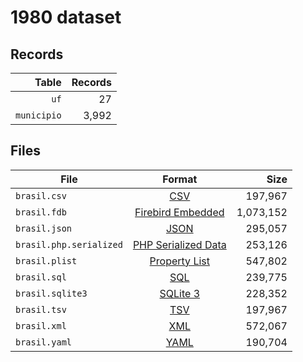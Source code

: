 # 1980 dataset

## Records

|       Table | Records |
| -----------:| -------:|
|        `uf` |      27 |
| `municipio` |   3,992 |

## Files

| File                    | Format                                                                                          |      Size |
| ----------------------- |:-----------------------------------------------------------------------------------------------:| ---------:|
| `brasil.csv`            | [CSV](https://en.wikipedia.org/wiki/Comma-separated_values)                                     |   197,967 |
| `brasil.fdb`            | [Firebird Embedded](https://en.wikipedia.org/wiki/Embedded_database#Firebird_Embedded)          | 1,073,152 |
| `brasil.json`           | [JSON](https://en.wikipedia.org/wiki/JSON)                                                      |   295,057 |
| `brasil.php.serialized` | [PHP Serialized Data](https://en.wikipedia.org/wiki/Serialization#Programming_language_support) |   253,126 |
| `brasil.plist`          | [Property List](https://en.wikipedia.org/wiki/Property_list)                                    |   547,802 |
| `brasil.sql`            | [SQL](https://en.wikipedia.org/wiki/SQL)                                                        |   239,775 |
| `brasil.sqlite3`        | [SQLite 3](https://en.wikipedia.org/wiki/SQLite)                                                |   228,352 |
| `brasil.tsv`            | [TSV](https://en.wikipedia.org/wiki/Tab-separated_values)                                       |   197,967 |
| `brasil.xml`            | [XML](https://en.wikipedia.org/wiki/XML)                                                        |   572,067 |
| `brasil.yaml`           | [YAML](https://en.wikipedia.org/wiki/YAML)                                                      |   190,704 |
